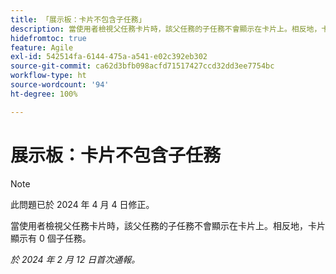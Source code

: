 ```yaml
---
title: 「展示板：卡片不包含子任務」
description: 當使用者檢視父任務卡片時，該父任務的子任務不會顯示在卡片上。相反地，卡片顯示有 0 個子任務。
hidefromtoc: true
feature: Agile
exl-id: 542514fa-6144-475a-a541-e02c392eb302
source-git-commit: ca62d3bfb098acfd71517427ccd32dd3ee7754bc
workflow-type: ht
source-wordcount: '94'
ht-degree: 100%

---
```


# 展示板：卡片不包含子任務

>[!NOTE]
>
>此問題已於 2024 年 4 月 4 日修正。

當使用者檢視父任務卡片時，該父任務的子任務不會顯示在卡片上。相反地，卡片顯示有 0 個子任務。

_於 2024 年 2 月 12 日首次通報。_
